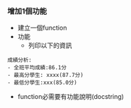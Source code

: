 ### 增加1個功能
- 建立一個function
- 功能
    - 列印以下的資訊

```
成績分析:
- 全班平均成績:86.1分
- 最高分學生: xxxx(87.7分)
- 最低分學生:xxx(85.0分)
```

- function必需要有功能說明(docstring)
